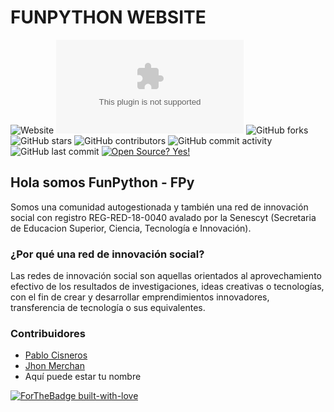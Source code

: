 # FUNPYTHON WEBSITE

![Website](https://img.shields.io/website?style=plastic&url=https%3A%2F%2Ffunpython.org%2F)
![Mozilla HTTP Observatory Grade](https://img.shields.io/mozilla-observatory/grade/github.com?publish&style=plastic)
![GitHub forks](https://img.shields.io/github/forks/funpythonec/funpythonec.github.io?style=plastic)
![GitHub stars](https://img.shields.io/github/stars/funpythonec/funpythonec.github.io?style=plastic)
![GitHub contributors](https://img.shields.io/github/contributors-anon/funpythonec/funpythonec.github.io?style=plastic)
![GitHub commit activity](https://img.shields.io/github/commit-activity/w/funpythonec/funpythonec.github.io?style=plastic)
![GitHub last commit](https://img.shields.io/github/last-commit/funpythonec/funpythonec.github.io?style=plastic)
[![Open Source? Yes!](https://badgen.net/badge/Open%20Source%20%3F/Yes%21/blue?icon=github)](https://github.com/Naereen/badges/)
## Hola somos FunPython - FPy

Somos una comunidad autogestionada y también una red de innovación social con registro REG-RED-18-0040 avalado por la Senescyt (Secretaria de Educacion Superior, Ciencia, Tecnología e Innovación).

### ¿Por qué una red de innovación social?

Las redes de innovación social son aquellas orientados al aprovechamiento efectivo de los resultados de investigaciones, ideas creativas o tecnologías, con el fin de crear y desarrollar emprendimientos innovadores, transferencia de tecnología o sus equivalentes. 

### Contribuidores

* [Pablo Cisneros](https://github.com/ZioGuillo)
* [Jhon Merchan](https://github.com/jhon-p16)
* Aquí puede estar tu nombre

[![ForTheBadge built-with-love](http://ForTheBadge.com/images/badges/built-with-love.svg)](https://GitHub.com/Naereen/)

